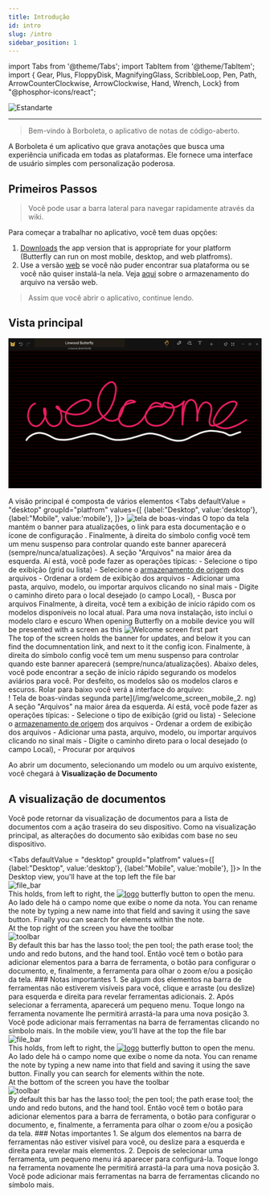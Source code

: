 ```yaml
---
title: Introdução
id: intro
slug: /intro
sidebar_position: 1
---
```


import Tabs from '@theme/Tabs';
import TabItem from '@theme/TabItem';
import { Gear, Plus, FloppyDisk, MagnifyingGlass, ScribbleLoop, Pen, Path, ArrowCounterClockwise, ArrowClockwise, Hand, Wrench, Lock} from "@phosphor-icons/react";

![Estandarte](/img/banner.png)

---

> Bem-vindo à Borboleta, o aplicativo de notas de código-aberto.

A Borboleta é um aplicativo que grava anotações que busca uma experiência unificada em todas as plataformas. Ele fornece uma interface de usuário simples com personalização poderosa.

## Primeiros Passos

> Você pode usar a barra lateral para navegar rapidamente através da wiki.


Para começar a trabalhar no aplicativo, você tem duas opções:
1. [Downloads](/downloads) the app version that is appropriate for your platform (Butterfly can run on most mobile, desktop, and web platfroms).
2. Use a versão [web](https://butterfly.linwood.dev) se você não puder encontrar sua plataforma ou se você não quiser instalá-la nela. Veja [aqui](storage#web) sobre o armazenamento do arquivo na versão web.

> Assim que você abrir o aplicativo, continue lendo.



## Vista principal

![Vista principal](main.png)

A visão principal é composta de vários elementos
<Tabs
    defaultValue = "desktop"
    groupId="platfrom"
        values={[
        {label:"Desktop", value:'desktop'},
 {label:"Mobile", value:'mobile'},
 ]}>
    <TabItem value="desktop">
        ![tela de boas-vindas](/img/welcome_screen_desktop.png)
        O topo da tela mantém o banner para atualizações, o link para esta documentação e o ícone de configuração <Gear/>. Finalmente, à direita do símbolo <Gear/> config você tem um menu suspenso para controlar quando este banner aparecerá (sempre/nunca/atualizações).
        A seção "Arquivos" na maior área da esquerda. Aí está, você pode fazer as operações típicas:
            - Selecione o tipo de exibição (grid ou lista)
            - Selecione o [armazenamento de origem](armazenamento) dos arquivos
            - Ordenar a ordem de exibição dos arquivos
            - Adicionar uma pasta, arquivo, modelo, ou importar arquivos clicando no sinal <Plus/> mais
            - Digite o caminho direto para o local desejado (o campo Local),
            - Busca por arquivos
        Finalmente, à direita, você tem a exibição de início rápido com os modelos disponíveis no local atual. Para uma nova instalação, isto inclui o modelo claro e escuro
    </TabItem>
    <TabItem value="mobile">
        When opening Butterfly on a mobile device you will be presented with a screen as this
        ![Welcome screen first part](/img/welcome_screen_mobile_1.png)   
        The top of the screen holds the banner for updates, and below it you can find the documnentation link, and next to it the <Gear/> config icon. Finalmente, à direita do símbolo <Gear/> config você tem um menu suspenso para controlar quando este banner aparecerá (sempre/nunca/atualizações).
        Abaixo deles, você pode encontrar a seção de início rápido segurando os modelos aviários para você. Por desfeito, os modelos são os modelos claros e escuros. 
        Rolar para baixo você verá a interface do arquivo:
        \
        ! Tela de boas-vindas segunda parte](/img/welcome_screen_mobile_2. ng)  
        A seção "Arquivos" na maior área da esquerda. Aí está, você pode fazer as operações típicas:
        - Selecione o tipo de exibição (grid ou lista)
        - Selecione o [armazenamento de origem](armazenamento) dos arquivos
        - Ordenar a ordem de exibição dos arquivos
        - Adicionar uma pasta, arquivo, modelo, ou importar arquivos clicando no sinal <Plus/> mais
        - Digite o caminho direto para o local desejado (o campo Local),
        - Procurar por arquivos
    </TabItem>
</Tabs>

Ao abrir um documento, selecionando um modelo ou um arquivo existente, você chegará à **Visualização de Documento**

## A visualização de documentos

Você pode retornar da visualização de documentos para a lista de documentos com a ação traseira do seu dispositivo. Como na visualização principal, as alterações do documento são exibidas com base no seu dispositivo.

<Tabs
    defaultValue = "desktop"
    groupId="platfrom"
        values={[
        {label:"Desktop", value:'desktop'},
 {label:"Mobile", value:'mobile'},
 ]}>
    <TabItem value="desktop">
        In the Desktop view, you'll have at the top left the file bar\
        ![file_bar](/img/document_view_file_bar.png)\
        This holds, from left to right, the 
        [<img alt="logo" src="/img/logo.png" width="16"/>](/img/logo.png)
        butterfly button to open the menu. Ao lado dele há o campo nome que exibe o nome da nota. You can rename the note by typing a new name into that field and saving it using the <FloppyDisk/> save button. Finally you can <MagnifyingGlass/> search for elements within the note.
        \
        At the top right of the screen you have the toolbar\
        ![toolbar](/img/document_view_toolbar.png)\
        By default this bar has the <ScribbleLoop/> lasso tool; the <Pen/> pen tool; the <Path/> path erase tool; the <ArrowCounterClockwise/> undo and <ArrowClockwise/> redo butons, and the <Hand/> hand tool. Então você tem o botão <Plus/> para adicionar elementos para a barra de ferramenta, o botão <Wrench/> para configurar o documento, e, finalmente, a ferramenta <Lock/> para olhar o zoom e/ou a posição da tela. 
        ### Notas importantes
        1. Se algum dos elementos na barra de ferramentas não estiverem visíveis para você, clique e arraste (ou deslize) para esquerda e direita para revelar ferramentas adicionais. 
        2. Após selecionar a ferramenta, aparecerá um pequeno menu. Toque longo na ferramenta novamente lhe permitirá arrastá-la para uma nova posição
        3. Você pode adicionar mais ferramentas na barra de ferramentas clicando no símbolo <Plus/> mais. 
    </TabItem>
    <TabItem value="mobile">
        In the mobile view, you'll have at the top the file bar\
        ![file_bar](/img/document_view_file_bar.png)\
        This holds, from left to right, the 
        [<img alt="logo" src="/img/logo.png" width="16"/>](/img/logo.png)
        butterfly button to open the menu. Ao lado dele há o campo nome que exibe o nome da nota. You can rename the note by typing a new name into that field and saving it using the <FloppyDisk/> save button. Finally you can <MagnifyingGlass/> search for elements within the note.
        \
        At the bottom of the screen you have the toolbar\
        ![toolbar](/img/document_view_toolbar.png)\
        By default this bar has the <ScribbleLoop/> lasso tool; the <Pen/> pen tool; the <Path/> path erase tool; the <ArrowCounterClockwise/> undo and <ArrowClockwise/> redo butons, and the <Hand/> hand tool. Então você tem o botão <Plus/> para adicionar elementos para a barra de ferramenta, o botão <Wrench/> para configurar o documento, e, finalmente, a ferramenta <Lock/> para olhar o zoom e/ou a posição da tela. 
        ### Notas importantes
        1. Se algum dos elementos na barra de ferramentas não estiver visível para você, ou deslize para a esquerda e direita para revelar mais elementos. 
        2. Depois de selecionar uma ferramenta, um pequeno menu irá aparecer para configurá-la. Toque longo na ferramenta novamente lhe permitirá arrastá-la para uma nova posição
        3. Você pode adicionar mais ferramentas na barra de ferramentas clicando no símbolo <Plus/> mais. 
    </TabItem>
</Tabs>
	

